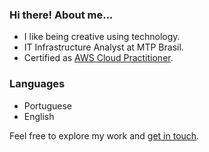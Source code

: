 ### Hi there! About me...

- I like being creative using technology.
- IT Infrastructure Analyst at MTP Brasil.
- Certified as [AWS Cloud Practitioner](https://www.credly.com/badges/517fd129-d1e7-4851-a9f7-09a2abadbf01/linked_in?t=s0xbxa).

### Languages

- Portuguese
- English

Feel free to explore my work and [get in touch](https://www.linkedin.com/in/nevesco/).
